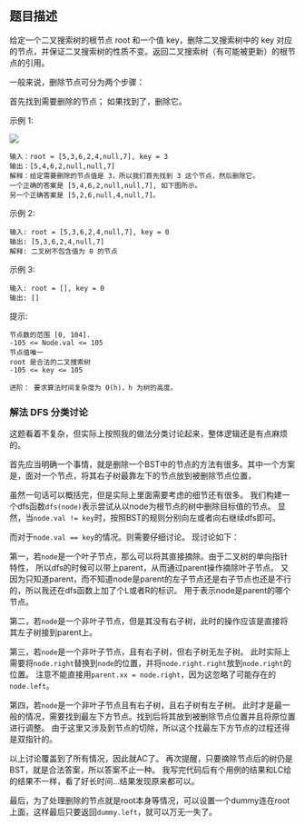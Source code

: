 ## 题目描述
给定一个二叉搜索树的根节点 root 和一个值 key，删除二叉搜索树中的 key 对应的节点，并保证二叉搜索树的性质不变。返回二叉搜索树（有可能被更新）的根节点的引用。

一般来说，删除节点可分为两个步骤：

首先找到需要删除的节点；
如果找到了，删除它。

示例 1:

![](https://assets.leetcode.com/uploads/2020/09/04/del_node_1.jpg)
```
输入：root = [5,3,6,2,4,null,7], key = 3
输出：[5,4,6,2,null,null,7]
解释：给定需要删除的节点值是 3，所以我们首先找到 3 这个节点，然后删除它。
一个正确的答案是 [5,4,6,2,null,null,7], 如下图所示。
另一个正确答案是 [5,2,6,null,4,null,7]。
```
示例 2:
```
输入: root = [5,3,6,2,4,null,7], key = 0
输出: [5,3,6,2,4,null,7]
解释: 二叉树不包含值为 0 的节点
```
示例 3:
```
输入: root = [], key = 0
输出: []
```

提示:
```
节点数的范围 [0, 104].
-105 <= Node.val <= 105
节点值唯一
root 是合法的二叉搜索树
-105 <= key <= 105
```
```
进阶： 要求算法时间复杂度为 O(h)，h 为树的高度。
```

### 解法 DFS 分类讨论
这题看着不复杂，但实际上按照我的做法分类讨论起来，整体逻辑还是有点麻烦的。

首先应当明确一个事情，就是删除一个BST中的节点的方法有很多。其中一个方案是，面对一个节点，将其右子树最靠左下的节点放到被删除节点位置，

虽然一句话可以概括完，但是实际上里面需要考虑的细节还有很多。
我们构建一个dfs函数`dfs(node)`表示尝试从以node为根节点的树中删除目标值的节点。
显然，当`node.val != key`时，按照BST的规则分别向左或者向右继续dfs即可。

而对于`node.val == key`的情况。则需要仔细讨论。
现讨论如下：

第一，若`node`是一个叶子节点，那么可以将其直接摘除。由于二叉树的单向指针特性， 所以dfs的时候可以带上parent，从而通过parent操作摘除叶子节点。
又因为只知道parent，而不知道node是parent的左子节点还是右子节点也还是不行的，所以我还在dfs函数上加了个L或者R的标识。
用于表示node是parent的哪个节点。

第二，若`node`是一个非叶子节点，但是其没有右子树，此时的操作应该是直接将其左子树接到parent上。

第三，若`node`是一个非叶子节点，且有右子树，但右子树无左子树。
此时实际上需要将`node.right`替换到`node`的位置，并将`node.right.right`放到`node.right`的位置。
注意不能直接用`parent.xx = node.right`，因为这忽略了可能存在的`node.left`。

第四，若`node`是一个非叶子节点且有右子树，且右子树有左子树。
此时才是最一般的情况，需要找到最左下方节点。找到后将其放到被删除节点位置并且将原位置进行调整。
由于这里又涉及到节点的切除，所以这个找最左下方节点的过程还得是双指针的。

以上讨论覆盖到了所有情况，因此就AC了。
再次提醒，只要摘除节点后的树仍是BST，就是合法答案，所以答案不止一种。
我写完代码后有个用例的结果和LC给的结果不一样，看了好长时间…结果发现原来都可以。

最后，为了处理删除的节点就是root本身等情况，可以设置一个dummy连在root上面，这样最后只要返回`dummy.left`，就可以万无一失了。